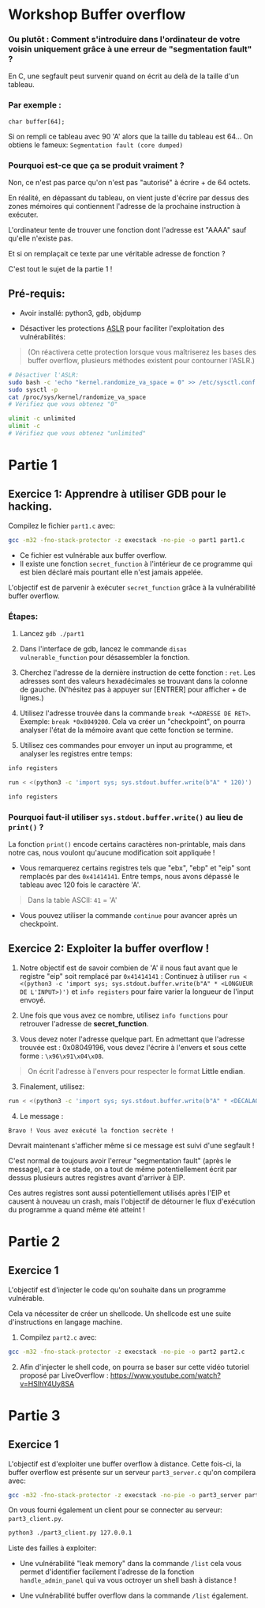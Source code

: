 # Workshop Buffer overflow

### Ou plutôt : Comment s'introduire dans l'ordinateur de votre voisin uniquement grâce à une erreur de "segmentation fault" ?

En C, une segfault peut survenir quand on écrit au delà de la taille d'un tableau.

### Par exemple :
`char buffer[64];`

Si on rempli ce tableau avec 90 'A' alors que la taille du tableau est 64...
On obtiens le fameux:
`Segmentation fault (core dumped)`

### Pourquoi est-ce que ça se produit vraiment ?

Non, ce n'est pas parce qu'on n'est pas "autorisé" à écrire + de 64 octets.

En réalité, en dépassant du tableau, on vient juste d'écrire par dessus des zones mémoires qui contiennent l'adresse de la prochaine instruction à exécuter.

L'ordinateur tente de trouver une fonction dont l'adresse est "AAAA" sauf qu'elle n'existe pas.

Et si on remplaçait ce texte par une véritable adresse de fonction ?

C'est tout le sujet de la partie 1 !


## Pré-requis:

- Avoir installé: python3, gdb, objdump

- Désactiver les protections [ASLR](https://fr.wikipedia.org/wiki/Address_space_layout_randomization#:~:text=L'address%20space%20layout%20randomization,la%20pile%20et%20des%20biblioth%C3%A8ques.) pour faciliter l'exploitation des vulnérabilités:
> (On réactivera cette protection lorsque vous maîtriserez les bases des buffer overflow, plusieurs méthodes existent pour contourner l'ASLR.)
```sh
# Désactiver l'ASLR:
sudo bash -c 'echo "kernel.randomize_va_space = 0" >> /etc/sysctl.conf'
sudo sysctl -p
cat /proc/sys/kernel/randomize_va_space
# Vérifiez que vous obtenez "0"

ulimit -c unlimited
ulimit -c
# Vérifiez que vous obtenez "unlimited"
```

# Partie 1

## Exercice 1: Apprendre à utiliser GDB pour le hacking.

Compilez le fichier `part1.c` avec:
```sh
gcc -m32 -fno-stack-protector -z execstack -no-pie -o part1 part1.c
```

- Ce fichier est vulnérable aux buffer overflow.
- Il existe une fonction `secret_function` à l'intérieur de ce programme qui est bien déclaré mais pourtant elle n'est jamais appelée.

L'objectif est de parvenir à exécuter `secret_function` grâce à la vulnérabilité buffer overflow.

### Étapes:

1. Lancez `gdb ./part1`

2. Dans l'interface de gdb, lancez le commande `disas vulnerable_function` pour désassembler la fonction.

3. Cherchez l'adresse de la dernière instruction de cette fonction : `ret`. Les adresses sont des valeurs hexadécimales se trouvant dans la colonne de gauche. (N'hésitez pas à appuyer sur [ENTRER] pour afficher + de lignes.)

4. Utilisez l'adresse trouvée dans la commande `break *<ADRESSE DE RET>`. Exemple: `break *0x8049200`. Cela va créer un "checkpoint", on pourra analyser l'état de la mémoire avant que cette fonction se termine.

5. Utilisez ces commandes pour envoyer un input au programme, et analyser les registres entre temps:
```sh
info registers

run < <(python3 -c 'import sys; sys.stdout.buffer.write(b"A" * 120)')

info registers
```

### Pourquoi faut-il utiliser `sys.stdout.buffer.write()` au lieu de `print()` ?

La fonction `print()` encode certains caractères non-printable, mais dans notre cas, nous voulont qu'aucune modification soit appliquée !

- Vous remarquerez certains registres tels que "ebx", "ebp" et "eip" sont remplacés par des `0x41414141`. Entre temps, nous avons dépassé le tableau avec 120 fois le caractère 'A'. 

> Dans la table ASCII: `41` = 'A'

- Vous pouvez utiliser la commande `continue` pour avancer après un checkpoint.

## Exercice 2: Exploiter la buffer overflow !

1. Notre objectif est de savoir combien de 'A' il nous faut avant que le registre "eip" soit remplacé par `0x41414141` : Continuez à utiliser `run < <(python3 -c 'import sys; sys.stdout.buffer.write(b"A" * <LONGUEUR DE L'INPUT>)')` et `info registers` pour faire varier la longueur de l'input envoyé.

2. Une fois que vous avez ce nombre, utilisez `info functions` pour retrouver l'adresse de **secret_function**.

3. Vous devez noter l'adresse quelque part. En admettant que l'adresse trouvée est : 0x08049196, vous devez l'écrire à l'envers et sous cette forme : `\x96\x91\x04\x08`.

> On écrit l'adresse à l'envers pour respecter le format **Little endian**.

3. Finalement, utilisez:
```sh
run < <(python3 -c 'import sys; sys.stdout.buffer.write(b"A" * <DÉCALAGE EIP> + b"<ADRESSE EIP>")')
```

4. Le message :
```
Bravo ! Vous avez exécuté la fonction secrète !
```
Devrait maintenant s'afficher même si ce message est suivi d'une segfault !

C'est normal de toujours avoir l'erreur "segmentation fault" (après le message), car à ce stade, on a tout de même potentiellement écrit par dessus plusieurs autres registres avant d'arriver à EIP.

Ces autres registres sont aussi potentiellement utilisés après l'EIP et causent à nouveau un crash, mais l'objectif de détourner le flux d'exécution du programme a quand même été atteint !

# Partie 2

## Exercice 1

L'objectif est d'injecter le code qu'on souhaite dans un programme vulnérable.

Cela va nécessiter de créer un shellcode. Un shellcode est une suite d'instructions en langage machine.

1. Compilez `part2.c` avec:
```sh
gcc -m32 -fno-stack-protector -z execstack -no-pie -o part2 part2.c
```

2. Afin d'injecter le shell code, on pourra se baser sur cette vidéo tutoriel proposé par LiveOverflow :
https://www.youtube.com/watch?v=HSlhY4Uy8SA

# Partie 3

## Exercice 1

L'objectif est d'exploiter une buffer overflow à distance. Cette fois-ci, la buffer overflow est présente sur un serveur `part3_server.c` qu'on compilera avec:
```sh
gcc -m32 -fno-stack-protector -z execstack -no-pie -o part3_server part3_server.c
```

On vous fourni également un client pour se connecter au serveur: `part3_client.py`.
```sh
python3 ./part3_client.py 127.0.0.1
```

Liste des failles à exploiter:
- Une vulnérabilité "leak memory" dans la commande `/list` cela vous permet d'identifier facilement l'adresse de la fonction `handle_admin_panel` qui va vous octroyer un shell bash à distance !

- Une vulnérabilité buffer overflow dans la commande `/list` également.
